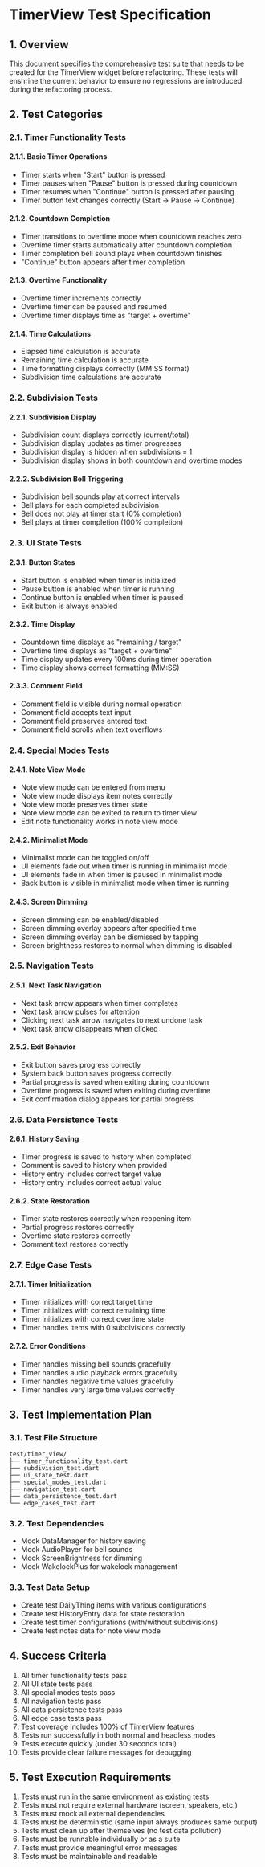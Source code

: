 # TimerView Test Specification

## 1. Overview

This document specifies the comprehensive test suite that needs to be created for the TimerView widget before refactoring. These tests will enshrine the current behavior to ensure no regressions are introduced during the refactoring process.

## 2. Test Categories

### 2.1. Timer Functionality Tests

#### 2.1.1. Basic Timer Operations
- Timer starts when "Start" button is pressed
- Timer pauses when "Pause" button is pressed during countdown
- Timer resumes when "Continue" button is pressed after pausing
- Timer button text changes correctly (Start → Pause → Continue)

#### 2.1.2. Countdown Completion
- Timer transitions to overtime mode when countdown reaches zero
- Overtime timer starts automatically after countdown completion
- Timer completion bell sound plays when countdown finishes
- "Continue" button appears after timer completion

#### 2.1.3. Overtime Functionality
- Overtime timer increments correctly
- Overtime timer can be paused and resumed
- Overtime timer displays time as "target + overtime"

#### 2.1.4. Time Calculations
- Elapsed time calculation is accurate
- Remaining time calculation is accurate
- Time formatting displays correctly (MM:SS format)
- Subdivision time calculations are accurate

### 2.2. Subdivision Tests

#### 2.2.1. Subdivision Display
- Subdivision count displays correctly (current/total)
- Subdivision display updates as timer progresses
- Subdivision display is hidden when subdivisions = 1
- Subdivision display shows in both countdown and overtime modes

#### 2.2.2. Subdivision Bell Triggering
- Subdivision bell sounds play at correct intervals
- Bell plays for each completed subdivision
- Bell does not play at timer start (0% completion)
- Bell plays at timer completion (100% completion)

### 2.3. UI State Tests

#### 2.3.1. Button States
- Start button is enabled when timer is initialized
- Pause button is enabled when timer is running
- Continue button is enabled when timer is paused
- Exit button is always enabled

#### 2.3.2. Time Display
- Countdown time displays as "remaining / target"
- Overtime time displays as "target + overtime"
- Time display updates every 100ms during timer operation
- Time display shows correct formatting (MM:SS)

#### 2.3.3. Comment Field
- Comment field is visible during normal operation
- Comment field accepts text input
- Comment field preserves entered text
- Comment field scrolls when text overflows

### 2.4. Special Modes Tests

#### 2.4.1. Note View Mode
- Note view mode can be entered from menu
- Note view mode displays item notes correctly
- Note view mode preserves timer state
- Note view mode can be exited to return to timer view
- Edit note functionality works in note view mode

#### 2.4.2. Minimalist Mode
- Minimalist mode can be toggled on/off
- UI elements fade out when timer is running in minimalist mode
- UI elements fade in when timer is paused in minimalist mode
- Back button is visible in minimalist mode when timer is running

#### 2.4.3. Screen Dimming
- Screen dimming can be enabled/disabled
- Screen dimming overlay appears after specified time
- Screen dimming overlay can be dismissed by tapping
- Screen brightness restores to normal when dimming is disabled

### 2.5. Navigation Tests

#### 2.5.1. Next Task Navigation
- Next task arrow appears when timer completes
- Next task arrow pulses for attention
- Clicking next task arrow navigates to next undone task
- Next task arrow disappears when clicked

#### 2.5.2. Exit Behavior
- Exit button saves progress correctly
- System back button saves progress correctly
- Partial progress is saved when exiting during countdown
- Overtime progress is saved when exiting during overtime
- Exit confirmation dialog appears for partial progress

### 2.6. Data Persistence Tests

#### 2.6.1. History Saving
- Timer progress is saved to history when completed
- Comment is saved to history when provided
- History entry includes correct target value
- History entry includes correct actual value

#### 2.6.2. State Restoration
- Timer state restores correctly when reopening item
- Partial progress restores correctly
- Overtime state restores correctly
- Comment text restores correctly

### 2.7. Edge Case Tests

#### 2.7.1. Timer Initialization
- Timer initializes with correct target time
- Timer initializes with correct remaining time
- Timer initializes with correct overtime state
- Timer handles items with 0 subdivisions correctly

#### 2.7.2. Error Conditions
- Timer handles missing bell sounds gracefully
- Timer handles audio playback errors gracefully
- Timer handles negative time values gracefully
- Timer handles very large time values correctly

## 3. Test Implementation Plan

### 3.1. Test File Structure
```
test/timer_view/
├── timer_functionality_test.dart
├── subdivision_test.dart
├── ui_state_test.dart
├── special_modes_test.dart
├── navigation_test.dart
├── data_persistence_test.dart
└── edge_cases_test.dart
```

### 3.2. Test Dependencies
- Mock DataManager for history saving
- Mock AudioPlayer for bell sounds
- Mock ScreenBrightness for dimming
- Mock WakelockPlus for wakelock management

### 3.3. Test Data Setup
- Create test DailyThing items with various configurations
- Create test HistoryEntry data for state restoration
- Create test timer configurations (with/without subdivisions)
- Create test notes data for note view mode

## 4. Success Criteria

1. All timer functionality tests pass
2. All UI state tests pass
3. All special modes tests pass
4. All navigation tests pass
5. All data persistence tests pass
6. All edge case tests pass
7. Test coverage includes 100% of TimerView features
8. Tests run successfully in both normal and headless modes
9. Tests execute quickly (under 30 seconds total)
10. Tests provide clear failure messages for debugging

## 5. Test Execution Requirements

1. Tests must run in the same environment as existing tests
2. Tests must not require external hardware (screen, speakers, etc.)
3. Tests must mock all external dependencies
4. Tests must be deterministic (same input always produces same output)
5. Tests must clean up after themselves (no test data pollution)
6. Tests must be runnable individually or as a suite
7. Tests must provide meaningful error messages
8. Tests must be maintainable and readable